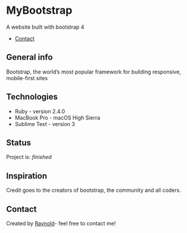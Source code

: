 # MyBootstrap
A website built with bootstrap 4


* [Contact](#speedyray2ray@gmail.com)

## General info
Bootstrap, the world’s most popular framework for building responsive, mobile-first sites

## Technologies
* Ruby - version 2.4.0
* MacBook Pro - macOS High Sierra
* Sublime Text - version 3


## Status
Project is: _finished_

## Inspiration
Credit goes to the creators of  bootstrap, the  community and all coders.

## Contact
Created by [Raynold](https://ca.linkedin.com/in/raynold-gyasi-036631119)- feel free to contact me!


